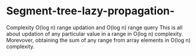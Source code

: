 # Segment-tree-lazy-propagation-
Complexity O(log n) range updation and O(log n) range query
This is all about updation of any particular value in a range in O(log n) complexity.
Morevover, obtaining the sum of any range from array elements in O(log n) complexity.
